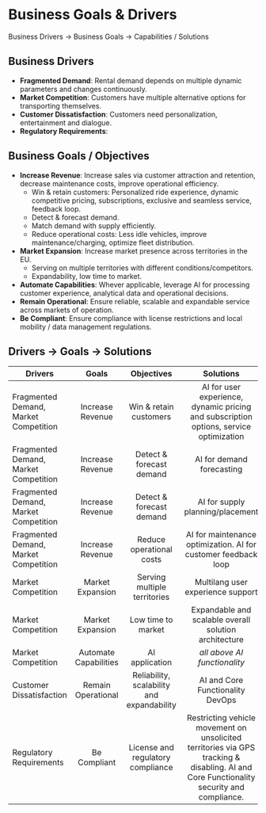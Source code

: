 # Business Goals & Drivers

Business Drivers → Business Goals → Capabilities / Solutions

## Business Drivers
- **Fragmented Demand**: Rental demand depends on multiple dynamic parameters and changes continuously.
- **Market Competition**: Customers have multiple alternative options for transporting themselves.
- **Customer Dissatisfaction**: Customers need personalization, entertainment and dialogue.
- **Regulatory Requirements**:  


## Business Goals / Objectives
- **Increase Revenue**: Increase sales via customer attraction and retention, decrease maintenance costs, improve operational efficiency.
  - Win & retain customers: Personalized ride experience, dynamic competitive pricing, subscriptions, exclusive and seamless service, feedback loop.
  - Detect & forecast demand.
  - Match demand with supply efficiently.
  - Reduce operational costs: Less idle vehicles, improve maintenance/charging, optimize fleet distribution.
- **Market Expansion**: Increase market presence across territories in the EU.
  -  Serving on multiple territories with different conditions/competitors.
  -  Expandability, low time to market.
- **Automate Capabilities**: Whever applicable, leverage AI for processing customer experience, analytical data and operational decisions. 
- **Remain Operational**: Ensure reliable, scalable and expandable service across markets of operation.
- **Be Compliant**: Ensure compliance with license restrictions and local mobility / data management regulations.


## Drivers -> Goals -> Solutions

| Drivers  | Goals | Objectives | Solutions |
| ------------- |:-------------:|:-------------:|:-------------:|
| Fragmented Demand, Market Competition | Increase Revenue | Win & retain customers | AI for user experience, dynamic pricing and subscription options, service optimization |
| Fragmented Demand, Market Competition  | Increase Revenue | Detect & forecast demand | AI for demand forecasting |
| Fragmented Demand, Market Competition  | Increase Revenue | Detect & forecast demand | AI for supply planning/placement |
| Fragmented Demand, Market Competition  | Increase Revenue | Reduce operational costs | AI for maintenance optimization. AI for customer feedback loop |
| Market Competition | Market Expansion | Serving multiple territories | Multilang user experience support |
| Market Competition | Market Expansion | Low time to market | Expandable and scalable overall solution architecture |
| Market Competition | Automate Capabilities| AI application | _all above AI functionality_ |
| Customer Dissatisfaction | Remain Operational | Reliability, scalability and expandability | AI and Core Functionality DevOps |
| Regulatory Requirements | Be Compliant | License and regulatory compliance | Restricting vehicle movement on unsolicited territories via GPS tracking & disabling. AI and Core Functionality security and compliance. |
